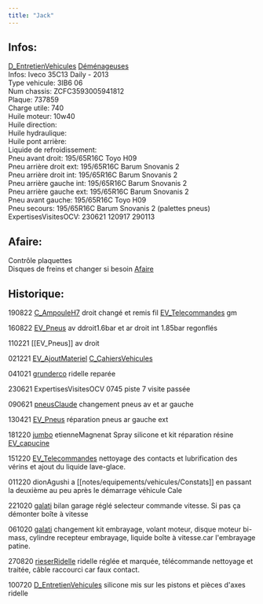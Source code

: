```yaml
---
title: "Jack"
---
```


## Infos:
[D_EntretienVehicules](notes/departements/D_EntretienVehicules.md) [Déménageuses](notes/equipements/vehicules/C_Demenageuses.md)\
Infos: Iveco 35C13 Daily - 2013\
Type vehicule: 3IB6 06\
Num chassis: ZCFC3593005941812\
Plaque: 737859\
Charge utile: 740\
Huile moteur: 10w40\
Huile direction:\
Huile hydraulique:\
Huile pont arrière:\
Liquide de refroidissement:\
Pneu avant droit: 195/65R16C Toyo H09\
Pneu arrière droit ext: 195/65R16C Barum Snovanis 2\
Pneu arrière droit int: 195/65R16C Barum Snovanis 2\
Pneu arrière gauche int: 195/65R16C Barum Snovanis 2\
Pneu arrière gauche ext: 195/65R16C Barum Snovanis 2\
Pneu avant gauche: 195/65R16C Toyo H09\
Pneu secours: 195/65R16C Barum Snovanis 2 (palettes pneus)\
ExpertisesVisitesOCV: 230621 120917 290113

##  Afaire: 
Contrôle plaquettes\
Disques de freins et changer si besoin [Afaire](notes/statut/Afaire.md)

## Historique:

190822 [C_AmpouleH7](notes/equipements/consommables/C_AmpouleH7.md) droit changé et remis fil [EV_Telecommandes](notes/equipements/vehicules/EV_Telecommandes.md) gm

160822 [EV_Pneus](notes/equipements/vehicules/EV_Pneus.md) av ddroit1.6bar et ar droit int 1.85bar regonflés

110221 [[EV_Pneus]] av droit

021221 [EV_AjoutMateriel](notes/equipements/vehicules/EV_AjoutMateriel.md) [C_CahiersVehicules](notes/equipements/consommables/C_CahiersVehicules.md)

041021 [grunderco](notes/utilisateurs/fournisseurs/grunderco.md) ridelle reparée

230621 ExpertisesVisitesOCV 0745 piste 7 visite passée

090621  [pneusClaude](notes/equipements/vehicules/pneusClaude.md) changement pneus av et ar gauche 

130421 [EV_Pneus](notes/equipements/vehicules/EV_Pneus.md) réparation pneus ar gauche ext

181220  [jumbo](notes/utilisateurs/fournisseurs/jumbo.md) etienneMagnenat Spray silicone et kit réparation résine [EV_capucine](notes/equipements/vehicules/EV_capucine.md)

151220 [EV_Telecommandes](notes/equipements/vehicules/EV_Telecommandes.md) nettoyage des contacts et lubrification des vérins et ajout du liquide lave-glace.

011220  dionAgushi a [[notes/equipements/vehicules/Constats]] en passant la deuxième au peu après le démarrage véhicule Cale

221020 [galati](notes/utilisateurs/fournisseurs/galati.md) bilan garage réglé selecteur commande vitesse. Si pas ça démonter boîte à vitesse 

061020 [galati](notes/utilisateurs/fournisseurs/galati.md) changement kit embrayage, volant moteur, disque moteur bi-mass, cylindre recepteur embrayage, liquide boîte à vitesse.car l'embrayage patine.

270820 [rieserRidelle](notes/utilisateurs/fournisseurs/rieserRidelle.md)  ridelle réglée et marquée, télécommande nettoyage et traitée, câble raccourci car faux contact.

100720 [D_EntretienVehicules](notes/departements/D_EntretienVehicules.md) silicone mis sur les pistons et pièces d'axes ridelle
